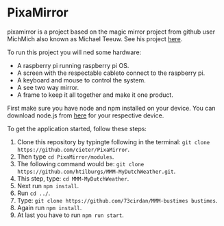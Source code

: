 # PixaMirror

pixamirror is a project based on the magic mirror project from github user MichMich also known as Michael Teeuw. See his project [here](https://github.com/MichMich/MagicMirror).

To run this project you will ned some hardware:
* A raspberry pi running raspberry pi OS.
* A screen with the respectable cableto connect to the raspberry pi.
* A keyboard and mouse to control the system.
* A see two way mirror.
* A frame to keep it all together and make it one product.

First make sure you have node and npm installed on your device.
You can download node.js from [here](https://nodejs.org/en/download/) for your respective device.

To get the application started, follow these steps:
1. Clone this repository by typingte following in the terminal: `git clone https://github.com/cieter/PixaMirror`.
2. Then type `cd PixaMirror/modules`.
3. The following command would be: `git clone https://github.com/htilburgs/MMM-MyDutchWeather.git`.
4. This step, type: `cd MMM-MyDutchWeather`.
5. Next run `npm install`.
6. Run `cd ../`.
7. Type: `git clone https://github.com/73cirdan/MMM-bustimes bustimes`.
8. Again run `npm install`.
9. At last you have to run `npm run start`.
